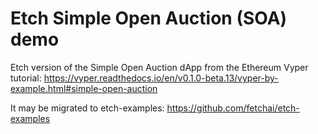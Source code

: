 # Etch Simple Open Auction (SOA) demo
Etch version of the Simple Open Auction dApp from the Ethereum Vyper tutorial: https://vyper.readthedocs.io/en/v0.1.0-beta.13/vyper-by-example.html#simple-open-auction

It may be migrated to etch-examples: https://github.com/fetchai/etch-examples
